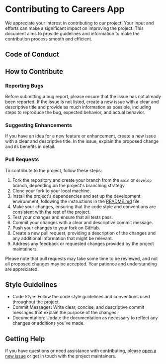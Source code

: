 # Contributing to Careers App

We appreciate your interest in contributing to our project! Your input and efforts can make a significant impact on improving the project. This document aims to provide guidelines and information to make the contribution process smooth and efficient.

## Code of Conduct


## How to Contribute

### Reporting Bugs

Before submitting a bug report, please ensure that the issue has not already been reported. If the issue is not listed, create a new issue with a clear and descriptive title and provide as much information as possible, including steps to reproduce the bug, expected behavior, and actual behavior.

### Suggesting Enhancements

If you have an idea for a new feature or enhancement, create a new issue with a clear and descriptive title. In the issue, explain the proposed change and its benefits in detail.

### Pull Requests

To contribute to the project, follow these steps:

1. Fork the repository and create your branch from the `main` or `develop` branch, depending on the project's branching strategy.
2. Clone your fork to your local machine.
3. Install the project's dependencies and set up the development environment, following the instructions in the [README.md](README.md) file.
4. Make your changes, ensuring that the code style and conventions are consistent with the rest of the project.
5. Test your changes and ensure that all tests pass.
6. Commit your changes with a clear and descriptive commit message.
7. Push your changes to your fork on GitHub.
8. Create a new pull request, providing a description of the changes and any additional information that might be relevant.
9. Address any feedback or requested changes provided by the project maintainers.

Please note that pull requests may take some time to be reviewed, and not all proposed changes may be accepted. Your patience and understanding are appreciated.

## Style Guidelines

- Code Style: Follow the code style guidelines and conventions used throughout the project.
- Commit Messages: Write clear, concise, and descriptive commit messages that explain the purpose of the changes.
- Documentation: Update the documentation as necessary to reflect any changes or additions you've made.

## Getting Help

If you have questions or need assistance with contributing, please [open a new issue](https://github.com/yourusername/yourrepository/issues/new) or get in touch with the project maintainers.